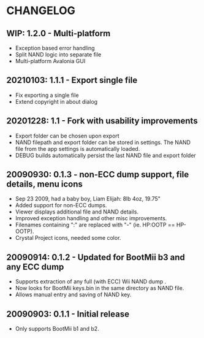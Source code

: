 # CHANGELOG

## WIP: 1.2.0 - Multi-platform

* Exception based error handling
* Split NAND logic into separate file
* Multi-platform Avalonia GUI

## 20210103: 1.1.1 - Export single file

* Fix exporting a single file
* Extend copyright in about dialog

## 20201228: 1.1 - Fork with usability improvements

* Export folder can be chosen upon export
* NAND filepath and export folder can be stored in settings.
  The NAND file from the app settings is automatically loaded.
* DEBUG builds automatically persist the last NAND file and export folder

## 20090930: 0.1.3  -  non-ECC dump support, file details, menu icons

* Sep 23 2009, had a baby boy, Liam Elijah: 8lb 4oz, 19.75"
* Added support for non-ECC dumps.
* Viewer displays additional file and NAND details.
* Improved exception handling and other misc improvements.
* Filenames containing ":" are replaced with "-" (ie. HP:OOTP == HP-OOTP).
* Crystal Project icons, needed some color.

## 20090914: 0.1.2  -  Updated for BootMii b3 and any ECC dump

* Supports extraction of any full (with ECC) Wii NAND dump .
* Now looks for BootMii keys.bin in the same directory as NAND file.
* Allows manual entry and saving of NAND key.

## 20090903: 0.1.1  -  Initial release

* Only supports BootMii b1 and b2.
